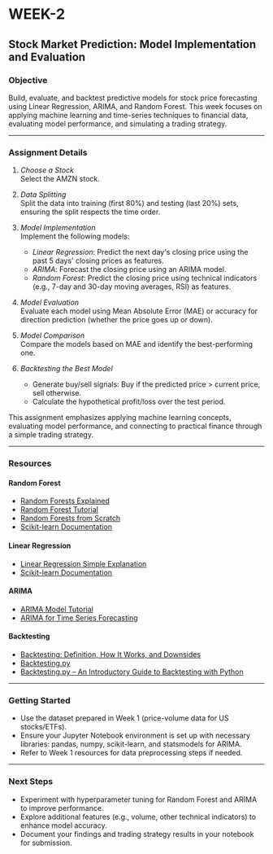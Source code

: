 # WEEK-2

## Stock Market Prediction: Model Implementation and Evaluation

### Objective

Build, evaluate, and backtest predictive models for stock price forecasting using Linear Regression, ARIMA, and Random Forest. This week focuses on applying machine learning and time-series techniques to financial data, evaluating model performance, and simulating a trading strategy.

---

### Assignment Details

1. _Choose a Stock_  
   Select the AMZN stock.

2. _Data Splitting_  
   Split the data into training (first 80%) and testing (last 20%) sets, ensuring the split respects the time order.

3. _Model Implementation_  
   Implement the following models:

   - _Linear Regression_: Predict the next day's closing price using the past 5 days' closing prices as features.
   - _ARIMA_: Forecast the closing price using an ARIMA model.
   - _Random Forest_: Predict the closing price using technical indicators (e.g., 7-day and 30-day moving averages, RSI) as features.

4. _Model Evaluation_  
   Evaluate each model using Mean Absolute Error (MAE) or accuracy for direction prediction (whether the price goes up or down).

5. _Model Comparison_  
   Compare the models based on MAE and identify the best-performing one.

6. _Backtesting the Best Model_
   - Generate buy/sell signals: Buy if the predicted price > current price, sell otherwise.
   - Calculate the hypothetical profit/loss over the test period.

This assignment emphasizes applying machine learning concepts, evaluating model performance, and connecting to practical finance through a simple trading strategy.

---

### Resources

#### Random Forest

- [Random Forests Explained](https://youtu.be/J4Wdy0Wc_xQ?si=8OVWyvlE-ajtyVp4)
- [Random Forest Tutorial](https://youtu.be/sQ870aTKqiM?si=mu-ZeAH3v0AYRZ7E)
- [Random Forests from Scratch](https://carbonati.github.io/posts/random-forests-from-scratch/)
- [Scikit-learn Documentation](https://scikit-learn.org/stable/)

#### Linear Regression

- [Linear Regression Simple Explanation](https://pujappathak.medium.com/linear-regression-simple-explanation-with-example-fba51b2c181d)
- [Scikit-learn Documentation](https://scikit-learn.org/stable/)

#### ARIMA

- [ARIMA Model Tutorial](https://youtu.be/-_2wOrEuFaM?si=xs2CKZycVD16QImp)
- [ARIMA for Time Series Forecasting](https://youtu.be/nK_jMFdSTZ8?si=NPvPWJa0_PbzztfH)

#### Backtesting 
- [Backtesting: Definition, How It Works, and Downsides](https://www.investopedia.com/terms/b/backtesting.asp?utm_source=chatgpt.com)
- [Backtesting.py](https://kernc.github.io/backtesting.py/doc/backtesting/#gsc.tab=0)
- [Backtesting.py – An Introductory Guide to Backtesting with Python](https://algotrading101.com/learn/backtesting-py-guide/?utm_source=chatgpt.com)

---

### Getting Started

- Use the dataset prepared in Week 1 (price-volume data for US stocks/ETFs).
- Ensure your Jupyter Notebook environment is set up with necessary libraries: pandas, numpy, scikit-learn, and statsmodels for ARIMA.
- Refer to Week 1 resources for data preprocessing steps if needed.

---

### Next Steps

- Experiment with hyperparameter tuning for Random Forest and ARIMA to improve performance.
- Explore additional features (e.g., volume, other technical indicators) to enhance model accuracy.
- Document your findings and trading strategy results in your notebook for submission.
